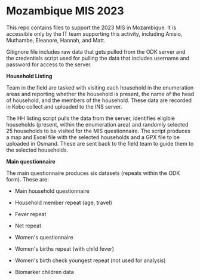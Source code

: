 # Mozambique MIS 2023

This repo contains files to support the 2023 MIS in Mozambique. It is accessible only by the IT team supporting this activity, including Anisio, Muthambe, Eleanore, Hannah, and Matt.

Gitignore file includes raw data that gets pulled from the ODK server and the credentials script used for pulling the data that includes username and password for access to the server.

**Household Listing**

Team in the field are tasked with visiting each household in the enumeration areas and reporting whether the household is present, the name of the head of household, and the members of the household. These data are recorded in Kobo collect and uploaded to the INS server.

The HH listing script pulls the data from the server, identifies eligible households (present, within the enumeration area) and randomly selected 25 households to be visited for the MIS questionnaire. The script produces a map and Excel file with the selected households and a GPX file to be uploaded in Osmand. These are sent back to the field team to guide them to the selected households.

**Main questionnaire**

The main questionnaire produces six datasets (repeats within the ODK form). These are:

-   Main household questionnaire

-   Household member repeat (age, travel)

-   Fever repeat

-   Net repeat

-   Women's questionnaire

-   Women's births repeat (with child fever)

-   Women's birth check youngest repeat (not used for analysis)

-   Biomarker children data
